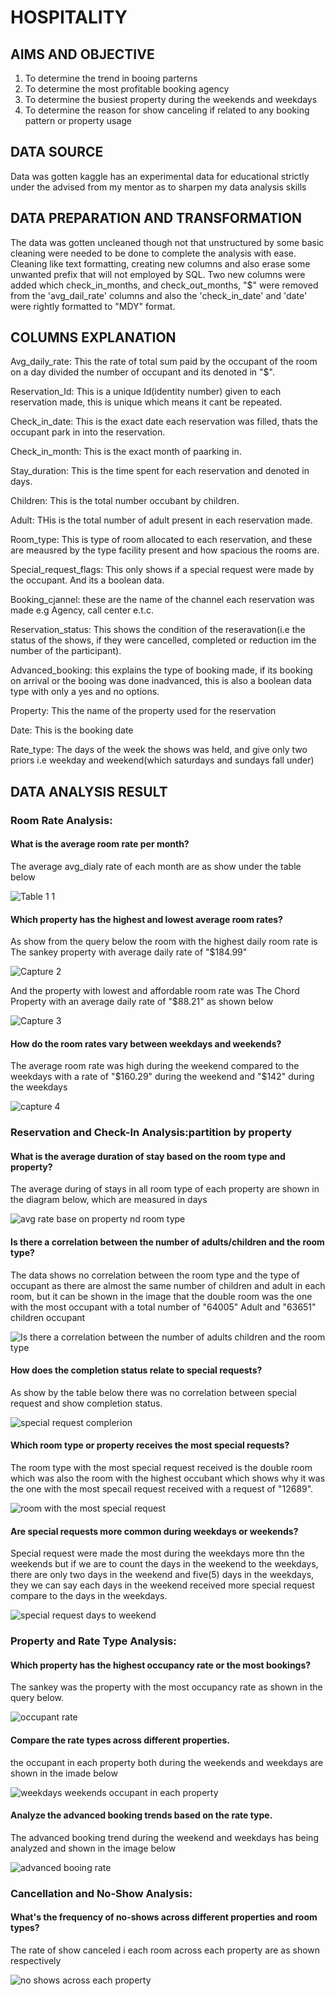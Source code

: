 # HOSPITALITY
## AIMS AND OBJECTIVE
1. To determine the trend in booing parterns
2. To determine the most profitable booking agency
3. To determine the busiest property during the weekends and weekdays
4. To determine the reason for show canceling if related to any booking pattern or property usage
## DATA SOURCE
Data was gotten kaggle has an experimental data for educational strictly under the advised from my mentor as to sharpen my data analysis skills
## DATA PREPARATION AND TRANSFORMATION
The data was gotten uncleaned though not that unstructured by some basic cleaning were needed to be done to complete the analysis with ease. Cleaning like text formatting, creating new columns and also erase some unwanted prefix that will not employed by SQL. Two new columns were added which check_in_months, and check_out_months, "$" were removed from the 'avg_dail_rate' columns and also the 'check_in_date' and 'date' were rightly formatted to "MDY" format.
## COLUMNS EXPLANATION
Avg_daily_rate: This the rate of total sum paid by the occupant of the room on a day divided the number of occupant and its denoted in "$".

Reservation_Id: This is a unique Id(identity number) given to each reservation made, this is unique which means it cant be repeated.

Check_in_date: This is the exact date each reservation was filled, thats the occupant park in into the reservation.

Check_in_month: This is the exact month of paarking in.

Stay_duration: This is the time spent for each reservation and denoted in days.

Children: This is the total number occubant by children.

Adult: THis is the total number of adult present in each reservation made.

Room_type: This is type of room allocated to each reservation, and these are meausred by the type facility present and how spacious the rooms are.

Special_request_flags: This only shows if a special request were made by the occupant. And its a boolean data.

Booking_cjannel: these are the name of the channel each reservation was made e.g Agency, call center e.t.c.

Reservation_status: This shows the condition of the reseravation(i.e the status of the shows, if they were cancelled, completed or reduction im the number of the participant).

Advanced_booking: this explains the type of booking made, if its booking on arrival or the booing was done inadvanced, this is also a boolean data type with only a yes and no options.

Property: This the name of the property used for the reservation

Date: This is the booking date

Rate_type: The days of the week the shows was held, and give only two priors i.e weekday and weekend(which saturdays and sundays fall under)

## DATA ANALYSIS RESULT
### Room Rate Analysis:
#### What is the average room rate per month?

The average avg_dialy rate of each month are as show under the table below

![Table 1 1](https://github.com/Danboko19/Retail_Transaction/assets/148493509/9db42258-2955-428b-9d86-89913833c873)
#### Which property has the highest and lowest average room rates?

As show from the query below the room with the highest daily room rate is The sankey property with average daily rate of "$184.99"

![Capture 2](https://github.com/Danboko19/Retail_Transaction/assets/148493509/c98b57df-46b1-44b8-887d-fcadbfcefff0)

And the property with lowest and affordable room rate was The Chord Property with an average daily rate of "$88.21" as shown below

![Capture 3](https://github.com/Danboko19/Retail_Transaction/assets/148493509/a992104a-2c7d-4ee4-8313-3bc50e109759)
#### How do the room rates vary between weekdays and weekends?
The average room rate was high during the weekend compared to the weekdays with a rate of "$160.29" during the weekend and "$142" during the weekdays

![capture 4](https://github.com/Danboko19/Retail_Transaction/assets/148493509/dccb46ad-7db8-458b-a1b9-017b735f7e6c)
### Reservation and Check-In Analysis:partition by property
#### What is the average duration of stay based on the room type and property?
The average during of stays in all room type of each property are shown in the diagram below, which are measured in days

![avg rate base on property nd room type](https://github.com/Danboko19/Retail_Transaction/assets/148493509/96b66c77-9cf3-405f-b841-b2b448a43866)
#### Is there a correlation between the number of adults/children and the room type?
The data shows no correlation between the room type and the type of occupant as there are almost the same number of children and adult in each room, but it can be shown in the image that the double room was the one with the most occupant with a total number of "64005" Adult and "63651" children occupant

![Is there a correlation between the number of adults children and the room type](https://github.com/Danboko19/Retail_Transaction/assets/148493509/dd68b99e-73c8-4d42-a260-e22e1e54c59a)

#### How does the completion status relate to special requests?
As show by the table below there was no correlation between special request and show completion status.

![special request complerion](https://github.com/Danboko19/Retail_Transaction/assets/148493509/0cf5d9da-ef77-462c-a40b-83a5dde9d481)

#### Which room type or property receives the most special requests?
The room type with the most special request received is the double room which was also the room with the highest occubant which shows why it was the one with the most specail request received with a request of "12689".

![room with the most special request](https://github.com/Danboko19/Retail_Transaction/assets/148493509/a782191e-7c00-4f92-a8dd-4eb6c4fe118b)

#### Are special requests more common during weekdays or weekends?
Special request were made the most during the weekdays more thn the weekends but if we are to count the days in the weekend to the weekdays, there are only two days in the weekend and five(5) days in the weekdays, they we can say each days in the weekend received more special request compare to the days in the weekdays.

![special request days to weekend](https://github.com/Danboko19/Retail_Transaction/assets/148493509/bd97bfaa-c41d-4da2-bbb1-b795f152c1df)

### Property and Rate Type Analysis:
#### Which property has the highest occupancy rate or the most bookings?
The sankey was the property with the most occupancy rate as shown in the query below.

![occupant rate](https://github.com/Danboko19/Retail_Transaction/assets/148493509/65697d90-81da-4ff1-8d1a-feaf19e285dd)

#### Compare the rate types across different properties.
the occupant in each property both during the weekends and weekdays are shown in the imade below

![weekdays weekends occupant in each property](https://github.com/Danboko19/Retail_Transaction/assets/148493509/64edef58-180b-4987-bfa1-542b75760522)

#### Analyze the advanced booking trends based on the rate type.
The advanced booking trend during the weekend and weekdays has being analyzed and shown in the image below

![advanced booing rate](https://github.com/Danboko19/Retail_Transaction/assets/148493509/640911c0-b038-48ae-9912-46ae57b8fb00)

### Cancellation and No-Show Analysis:
#### What's the frequency of no-shows across different properties and room types?
The rate of show canceled i each room across each property are as shown respectively

![no shows across each property](https://github.com/Danboko19/Retail_Transaction/assets/148493509/97a94589-e8c5-4a56-ad1d-1be7aeda4e2f)

